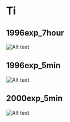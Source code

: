 # Ti

## 1996exp_7hour

![Alt text](Ti_1996exp_7hour.png)

## 1996exp_5min

![Alt text](Ti_1996exp_5min.png)

## 2000exp_5min

![Alt text](Ti_2000exp_5min.png)

